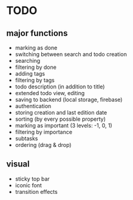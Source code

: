# TODO

## major functions

- marking as done
- switching between search and todo creation
- searching
- filtering by done
- adding tags
- filtering by tags
- todo description (in addition to title)
- extended todo view, editing
- saving to backend (local storage, firebase)
- authentication
- storing creation and last edition date
- sorting (by every possible property)
- marking as important (3 levels: -1, 0, 1)
- filtering by importance
- subtasks
- ordering (drag & drop)

## visual

- sticky top bar
- iconic font
- transition effects